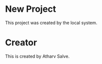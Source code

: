 # New Project

This project was created by the local system.

# Creator

This is created by Atharv Salve.